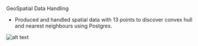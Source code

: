 GeoSpatial Data Handling

- Produced and handled spatial data with 13 points to discover convex hull and nearest neighbours using Postgres.

![alt text](https://github.com/angelpnegi/csci-585-database-systems/blob/main/hw3-geospatial-data-handling/part5-convex_neighbour.png)

